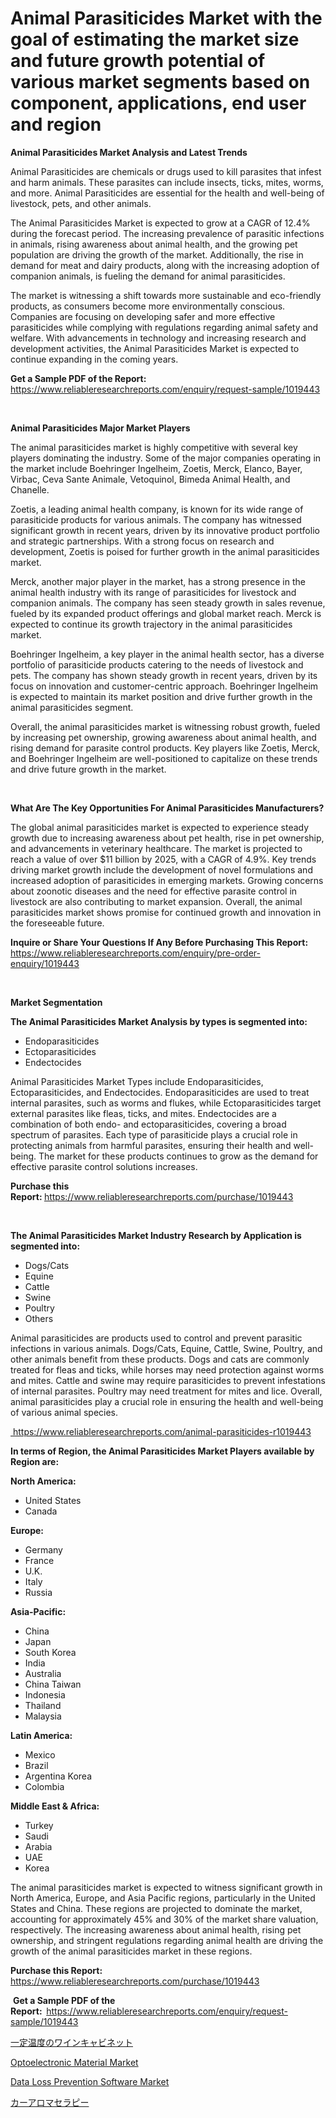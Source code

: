 <p><h1>Animal Parasiticides Market with the goal of estimating the market size and future growth potential of various market segments based on component, applications, end user and region</h1></p><p><strong>Animal Parasiticides Market Analysis and Latest Trends</strong></p>
<p><p>Animal Parasiticides are chemicals or drugs used to kill parasites that infest and harm animals. These parasites can include insects, ticks, mites, worms, and more. Animal Parasiticides are essential for the health and well-being of livestock, pets, and other animals.</p><p>The Animal Parasiticides Market is expected to grow at a CAGR of 12.4% during the forecast period. The increasing prevalence of parasitic infections in animals, rising awareness about animal health, and the growing pet population are driving the growth of the market. Additionally, the rise in demand for meat and dairy products, along with the increasing adoption of companion animals, is fueling the demand for animal parasiticides.</p><p>The market is witnessing a shift towards more sustainable and eco-friendly products, as consumers become more environmentally conscious. Companies are focusing on developing safer and more effective parasiticides while complying with regulations regarding animal safety and welfare. With advancements in technology and increasing research and development activities, the Animal Parasiticides Market is expected to continue expanding in the coming years.</p></p>
<p><strong>Get a Sample PDF of the Report:&nbsp;</strong> <a href="https://www.reliableresearchreports.com/enquiry/request-sample/1019443">https://www.reliableresearchreports.com/enquiry/request-sample/1019443</a></p>
<p>&nbsp;</p>
<p><strong>Animal Parasiticides Major Market Players</strong></p>
<p><p>The animal parasiticides market is highly competitive with several key players dominating the industry. Some of the major companies operating in the market include Boehringer Ingelheim, Zoetis, Merck, Elanco, Bayer, Virbac, Ceva Sante Animale, Vetoquinol, Bimeda Animal Health, and Chanelle.</p><p>Zoetis, a leading animal health company, is known for its wide range of parasiticide products for various animals. The company has witnessed significant growth in recent years, driven by its innovative product portfolio and strategic partnerships. With a strong focus on research and development, Zoetis is poised for further growth in the animal parasiticides market.</p><p>Merck, another major player in the market, has a strong presence in the animal health industry with its range of parasiticides for livestock and companion animals. The company has seen steady growth in sales revenue, fueled by its expanded product offerings and global market reach. Merck is expected to continue its growth trajectory in the animal parasiticides market.</p><p>Boehringer Ingelheim, a key player in the animal health sector, has a diverse portfolio of parasiticide products catering to the needs of livestock and pets. The company has shown steady growth in recent years, driven by its focus on innovation and customer-centric approach. Boehringer Ingelheim is expected to maintain its market position and drive further growth in the animal parasiticides segment.</p><p>Overall, the animal parasiticides market is witnessing robust growth, fueled by increasing pet ownership, growing awareness about animal health, and rising demand for parasite control products. Key players like Zoetis, Merck, and Boehringer Ingelheim are well-positioned to capitalize on these trends and drive future growth in the market.</p></p>
<p>&nbsp;</p>
<p><strong>What Are The Key Opportunities For Animal Parasiticides Manufacturers?</strong></p>
<p><p>The global animal parasiticides market is expected to experience steady growth due to increasing awareness about pet health, rise in pet ownership, and advancements in veterinary healthcare. The market is projected to reach a value of over $11 billion by 2025, with a CAGR of 4.9%. Key trends driving market growth include the development of novel formulations and increased adoption of parasiticides in emerging markets. Growing concerns about zoonotic diseases and the need for effective parasite control in livestock are also contributing to market expansion. Overall, the animal parasiticides market shows promise for continued growth and innovation in the foreseeable future.</p></p>
<p><strong>Inquire or Share Your Questions If Any Before Purchasing This Report:</strong> <a href="https://www.reliableresearchreports.com/enquiry/pre-order-enquiry/1019443">https://www.reliableresearchreports.com/enquiry/pre-order-enquiry/1019443</a></p>
<p>&nbsp;</p>
<p><strong>Market Segmentation</strong></p>
<p><strong>The Animal Parasiticides Market Analysis by types is segmented into:</strong></p>
<p><ul><li>Endoparasiticides</li><li>Ectoparasiticides</li><li>Endectocides</li></ul></p>
<p><p>Animal Parasiticides Market Types include Endoparasiticides, Ectoparasiticides, and Endectocides. Endoparasiticides are used to treat internal parasites, such as worms and flukes, while Ectoparasiticides target external parasites like fleas, ticks, and mites. Endectocides are a combination of both endo- and ectoparasiticides, covering a broad spectrum of parasites. Each type of parasiticide plays a crucial role in protecting animals from harmful parasites, ensuring their health and well-being. The market for these products continues to grow as the demand for effective parasite control solutions increases.</p></p>
<p><strong>Purchase this Report:&nbsp;</strong><a href="https://www.reliableresearchreports.com/purchase/1019443">https://www.reliableresearchreports.com/purchase/1019443</a></p>
<p>&nbsp;</p>
<p><strong>The Animal Parasiticides Market Industry Research by Application is segmented into:</strong></p>
<p><ul><li>Dogs/Cats</li><li>Equine</li><li>Cattle</li><li>Swine</li><li>Poultry</li><li>Others</li></ul></p>
<p><p>Animal parasiticides are products used to control and prevent parasitic infections in various animals. Dogs/Cats, Equine, Cattle, Swine, Poultry, and other animals benefit from these products. Dogs and cats are commonly treated for fleas and ticks, while horses may need protection against worms and mites. Cattle and swine may require parasiticides to prevent infestations of internal parasites. Poultry may need treatment for mites and lice. Overall, animal parasiticides play a crucial role in ensuring the health and well-being of various animal species.</p></p>
<p><a href="https://www.reliableresearchreports.com/animal-parasiticides-r1019443">&nbsp;https://www.reliableresearchreports.com/animal-parasiticides-r1019443</a></p>
<p><strong>In terms of Region, the Animal Parasiticides Market Players available by Region are:</strong></p>
<p>
    <p> <strong> North America: </strong>
        <ul>
            <li>United States</li>
            <li>Canada</li>
        </ul>
        </p> 
    <p> <strong> Europe: </strong>
        <ul>
            <li>Germany</li>
            <li>France</li>
            <li>U.K.</li>
            <li>Italy</li>
            <li>Russia</li>
        </ul>
        </p> 
    <p> <strong> Asia-Pacific: </strong>
        <ul>
            <li>China</li>
            <li>Japan</li>
            <li>South Korea</li>
            <li>India</li>
            <li>Australia</li>
            <li>China Taiwan</li>
            <li>Indonesia</li>
            <li>Thailand</li>
            <li>Malaysia</li>
        </ul>
        </p> 
    <p> <strong> Latin America: </strong>
        <ul>
            <li>Mexico</li>
            <li>Brazil</li>
            <li>Argentina Korea</li>
            <li>Colombia</li>
        </ul>
        </p> 
    <p> <strong> Middle East & Africa: </strong>
        <ul>
            <li>Turkey</li>
            <li>Saudi</li>
            <li>Arabia</li>
            <li>UAE</li>
            <li>Korea</li>
        </ul>
    </p>
    </p>
<p><p>The animal parasiticides market is expected to witness significant growth in North America, Europe, and Asia Pacific regions, particularly in the United States and China. These regions are projected to dominate the market, accounting for approximately 45% and 30% of the market share valuation, respectively. The increasing awareness about animal health, rising pet ownership, and stringent regulations regarding animal health are driving the growth of the animal parasiticides market in these regions.</p></p>
<p><strong>Purchase this Report: </strong><a href="https://www.reliableresearchreports.com/purchase/1019443">https://www.reliableresearchreports.com/purchase/1019443</a></p>
<p>&nbsp;<strong>Get a Sample PDF of the Report:&nbsp;&nbsp;</strong><a href="https://www.reliableresearchreports.com/enquiry/request-sample/1019443">https://www.reliableresearchreports.com/enquiry/request-sample/1019443</a></p>
<p><strong></strong></p>
<p><p><a href="https://github.com/RodHoppe07/Market-Research-Report-List-2/blob/main/5959957177787.md">一定温度のワインキャビネット</a></p><p><a href="https://github.com/vimar16th/Market-Research-Report-List-5/blob/main/optoelectronic-material-market.md">Optoelectronic Material Market</a></p><p><a href="https://github.com/JameTravis/Market-Research-Report-List-5/blob/main/data-loss-prevention-software-market.md">Data Loss Prevention Software Market</a></p><p><a href="https://github.com/reliezer65/Market-Research-Report-List-2/blob/main/8555882177788.md">カーアロマセラピー</a></p></p>